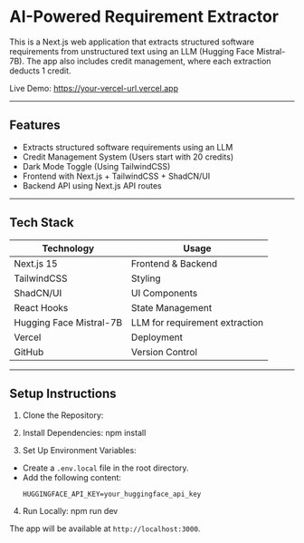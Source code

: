 # AI-Powered Requirement Extractor

This is a Next.js web application that extracts structured software requirements from unstructured text using an LLM (Hugging Face Mistral-7B). The app also includes credit management, where each extraction deducts 1 credit.

Live Demo: https://your-vercel-url.vercel.app

---

## Features

- Extracts structured software requirements using an LLM
- Credit Management System (Users start with 20 credits)
- Dark Mode Toggle (Using TailwindCSS)
- Frontend with Next.js + TailwindCSS + ShadCN/UI
- Backend API using Next.js API routes

---

## Tech Stack

| Technology              | Usage                          |
| ----------------------- | ------------------------------ |
| Next.js 15              | Frontend & Backend             |
| TailwindCSS             | Styling                        |
| ShadCN/UI               | UI Components                  |
| React Hooks             | State Management               |
| Hugging Face Mistral-7B | LLM for requirement extraction |
| Vercel                  | Deployment                     |
| GitHub                  | Version Control                |

---

## Setup Instructions

1. Clone the Repository:

2. Install Dependencies:
   npm install

3. Set Up Environment Variables:

- Create a `.env.local` file in the root directory.
- Add the following content:
  ```
  HUGGINGFACE_API_KEY=your_huggingface_api_key
  ```

4. Run Locally:
   npm run dev

The app will be available at `http://localhost:3000`.
